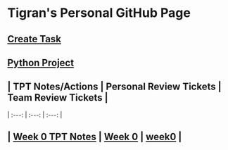 # Tigran's Personal GitHub Page
## [Create Task](createTask.md)
## [Python Project](dataStructures.md)

## | TPT Notes/Actions | Personal Review Tickets | Team Review Tickets |
| :---:         |     :---:      |          :---: |
## | [Week 0 TPT Notes](notes0.md)   | [Week 0](https://github.com/Tigran7/TigranCSP3/issues/1)     | [week0](https://github.com/Tigran7/TeamSaveUkraine/issues/4)    |


